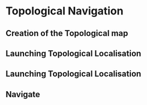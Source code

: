 Topological Navigation
======================


## Creation of the Topological map



## Launching Topological Localisation



## Launching Topological Localisation



## Navigate
